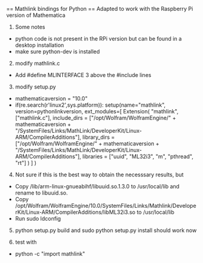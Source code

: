 == Mathlink bindings for Python ==
Adapted to work with the Raspberry Pi version of Mathematica

1. Some notes
* python code is not present in the RPi version but can be found in a desktop 
installation
* make sure python-dev is installed

2. modify mathlink.c
* Add #define MLINTERFACE 3 above the #include lines

3. modify setup.py
* mathematicaversion = "10.0"
* if(re.search(r'linux2',sys.platform)):
	setup(name="mathlink", version=pythonlinkversion,
		ext_modules=[
			Extension(
				"mathlink",
				["mathlink.c"],
				include_dirs = ["/opt/Wolfram/WolframEngine/" + mathematicaversion + "/SystemFiles/Links/MathLink/DeveloperKit/Linux-ARM/CompilerAdditions"],
				library_dirs = ["/opt/Wolfram/WolframEngine/" + mathematicaversion + "/SystemFiles/Links/MathLink/DeveloperKit/Linux-ARM/CompilerAdditions"],
				libraries = ["uuid", "ML32i3", "m", "pthread", "rt"]
			)
		]
	)
	  
4. Not sure if this is the best way to obtain the necesssary results, but
* Copy /lib/arm-linux-gnueabihf/libuuid.so.1.3.0 to /usr/local/lib and rename to libuuid.so.  
* Copy /opt/Wolfram/WolframEngine/10.0/SystemFiles/Links/Mathlink/DeveloperKit/Linux-ARM/CompilerAdditions/libML32i3.so to /usr/local/lib
* Run sudo ldconfig

5. python setup.py build and sudo python setup.py install should work now

6. test with 
* python -c "import mathlink"